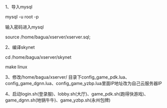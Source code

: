 1、导入mysql

mysql -u root -p

输入密码进入mysql

source /home/bagua/xserver/xserver.sql;


2、编译skynet

cd /home/bagua/xserver/skynet

make linux


3、修改/home/bagua/xserver/ 目录下config_game_pdk.lua、config_game_dgnn.lua、config_game_yzbp.lua里面IP地址改为自己云服务器IP


4、启动login.sh(登录服)、lobby.sh(大厅)、game_pdk.sh(跑得快游戏)、game_dgnn.sh(地锅牛牛)、game_yzbp.sh(永州包牌)
